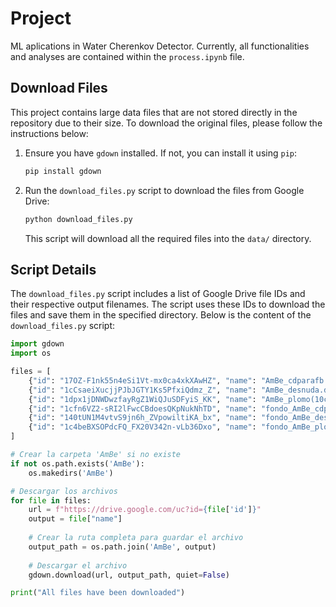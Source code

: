 # Project

ML aplications in Water Cherenkov Detector. Currently, all functionalities and analyses are contained within the `process.ipynb` file.

## Download Files

This project contains large data files that are not stored directly in the repository due to their size. To download the original files, please follow the instructions below:

1. Ensure you have `gdown` installed. If not, you can install it using `pip`:

    ```sh
    pip install gdown
    ```

2. Run the `download_files.py` script to download the files from Google Drive:

    ```sh
    python download_files.py
    ```

   This script will download all the required files into the `data/` directory.

## Script Details

The `download_files.py` script includes a list of Google Drive file IDs and their respective output filenames. The script uses these IDs to download the files and save them in the specified directory. Below is the content of the `download_files.py` script:

```python
import gdown
import os

files = [
    {"id": "17OZ-F1nk55n4eSi1Vt-mx0ca4xkXAwHZ", "name": "AmBe_cdparafb.dat"},
    {"id": "1cCsaeiXucjjPJbJGTY1Ks5PfxiQdmz_Z", "name": "AmBe_desnuda.dat"},
    {"id": "1dpx1jDNWDwzfayRgZ1WiQJuSDFyiS_KK", "name": "AmBe_plomo(10cm).dat"},
    {"id": "1cfn6VZ2-sRI2lFwcCBdoesQKpNukNhTD", "name": "fondo_AmBe_cdparafb.dat"},
    {"id": "140tUN1M4vtvS9jn6h_ZVpowiltiKA_bx", "name": "fondo_AmBe_desnuda.dat"},
    {"id": "1c4beBXSOPdcFQ_FX20V342n-vLb36Dxo", "name": "fondo_AmBe_plomo(10cm).dat"},
]

# Crear la carpeta 'AmBe' si no existe
if not os.path.exists('AmBe'):
    os.makedirs('AmBe')

# Descargar los archivos
for file in files:
    url = f"https://drive.google.com/uc?id={file['id']}"
    output = file["name"]
    
    # Crear la ruta completa para guardar el archivo
    output_path = os.path.join('AmBe', output)
    
    # Descargar el archivo
    gdown.download(url, output_path, quiet=False)

print("All files have been downloaded")





